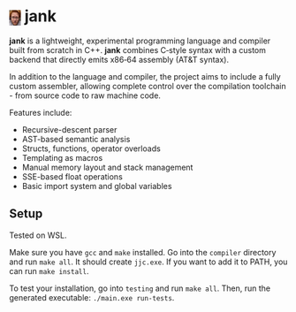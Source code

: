 <h1><img src="janky.png" alt="Logo" style="height: 1em; vertical-align: middle;"> jank</h1>

**jank** is a lightweight, experimental programming language and compiler built from scratch in C++. **jank** combines C‑style syntax with a custom backend that directly emits x86‑64 assembly (AT&T syntax). 

In addition to the language and compiler, the project aims to include a fully custom assembler, allowing complete control over the compilation toolchain - from source code to raw machine code.

Features include:

- Recursive-descent parser
- AST-based semantic analysis
- Structs, functions, operator overloads
- Templating as macros
- Manual memory layout and stack management
- SSE-based float operations
- Basic import system and global variables

## Setup 

Tested on WSL.

Make sure you have `gcc` and `make` installed. Go into the `compiler` directory and run `make all`. It should create `jjc.exe`. If you want to add it to PATH, you can run `make install`. 

To test your installation, go into `testing` and run `make all`. Then, run the generated executable: `./main.exe run-tests`. 


